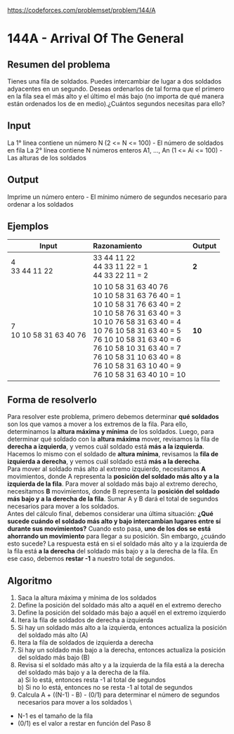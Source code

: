 https://codeforces.com/problemset/problem/144/A

# 144A - Arrival Of The General

## Resumen del problema
Tienes una fila de soldados. Puedes intercambiar de lugar a dos soldados adyacentes en un segundo. Deseas ordenarlos de tal forma que el primero en la fila sea el más alto y el último el más bajo (no importa de qué manera están ordenados los de en medio).¿Cuántos segundos necesitas para ello?

## Input
La 1° linea contiene un número N (2 <= N <= 100) - El número de soldados en fila
La 2° línea contiene N números enteros A1, ..., An (1 <= Ai <= 100) - Las alturas de los soldados

## Output
Imprime un número entero - El mínimo número de segundos necesario para ordenar a los soldados

## Ejemplos
| Input                       | Razonamiento  | Output    |
| -----------------           | :------------ | --------- |
| 4 <br> 33 44 11 22          | 33 44 11 22 <br> 44 33 11 22 = 1 <br> 44 33 22 11 = 2    | **2**          |
| 7 <br> 10 10 58 31 63 40 76 | 10 10 58 31 63 40 76 <br> 10 10 58 31 63 76 40 = 1 <br> 10 10 58 31 76 63 40 = 2 <br> 10 10 58 76 31 63 40 = 3 <br> 10 10 76 58 31 63 40 = 4 <br> 10 76 10 58 31 63 40 = 5 <br> 76 10 10 58 31 63 40 = 6 <br> 76 10 58 10 31 63 40 = 7 <br> 76 10 58 31 10 63 40 = 8 <br> 76 10 58 31 63 10 40 = 9 <br> 76 10 58 31 63 40 10 = 10 | **10**          |

## Forma de resolverlo
Para resolver este problema, primero debemos determinar **qué soldados** son los que vamos a mover a los extremos de la fila. Para ello, determinamos la **altura máxima y mínima** de los soldados. Luego, para determinar qué soldado con la **altura máxima** mover, revisamos la fila de **derecha a izquierda**, y vemos cuál soldado está **más a la izquierda**. Hacemos lo mismo con el soldado de **altura mínima**, revisamos la **fila de izquierda a derecha**, y vemos cuál soldado está **más a la derecha**. \
Para mover al soldado más alto al extremo izquierdo, necesitamos **A** movimientos, donde A representa la **posición del soldado más alto y a la izquierda de la fila**. Para mover al soldado más bajo al extremo derecho, necesitamos **B** movimientos, donde B representa la **posición del soldado más bajo y a la derecha de la fila**. Sumar A y B dará el total de segundos necesarios para mover a los soldados. \
Antes del cálculo final, debemos considerar una última situación: **¿Qué sucede cuándo el soldado más alto y bajo intercambian lugares entre sí durante sus movimientos?** Cuando esto pasa, **uno de los dos se está ahorrando un movimiento** para llegar a su posición. Sin embargo, ¿cuándo esto sucede? La respuesta está en si el soldado más alto y a la izquierda de la fila está **a la derecha** del soldado más bajo y a la derecha de la fila. En ese caso, debemos **restar -1** a nuestro total de segundos.

## Algoritmo
1) Saca la altura máxima y mínima de los soldados
2) Define la posición del soldado más alto a aquél en el extremo derecho
3) Define la posición del soldado más bajo a aquél en el extremo izquierdo
4) Itera la fila de soldados de derecha a izquierda
5) Si hay un soldado más alto a la izquierda, entonces actualiza la posición del soldado más alto (A)
6) Itera la fila de soldados de izquierda a derecha
7) Si hay un soldado más bajo a la derecha, entonces actualiza la posición del soldado más bajo (B)
8) Revisa si el soldado más alto y a la izquierda de la fila está a la derecha del soldado más bajo y a la derecha de la fila. \
a) Si lo está, entonces resta -1 al total de segundos \
b) Si no lo está, entonces no se resta -1 al total de segundos
9) Calcula A + ((N-1) - B) - (0/1) para determinar el número de segundos necesarios para mover a los soldados \
- N-1 es el tamaño de la fila
- (0/1) es el valor a restar en función del Paso 8


